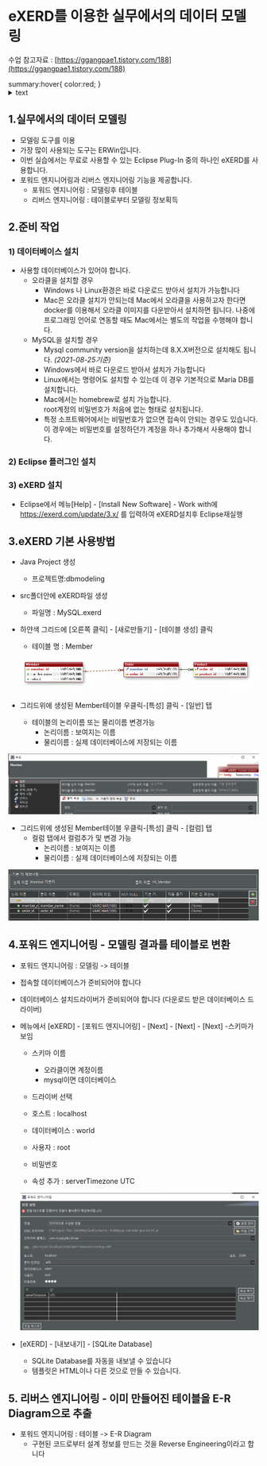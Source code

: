 # eXERD를 이용한 실무에서의 데이터 모델링

수업 참고자료 : [https://ggangpae1.tistory.com/188](https://ggangpae1.tistory.com/188)

<scrpit>
  summary:hover{
    color:red;
}
</script>
<details>
  <summary>text</summary>
<div markdown="1" style="color:red" >

```python
from flask import Flask, request, render_template
# model.py 임포트
import model
```

</div>
</details>

## 1.실무에서의 데이터 모델링
- 모델링 도구를 이용
- 가장 많이 사용되는 도구는 ERWin입니다.
- 이번 실습에서는 무료로 사용할 수 있는 Eclipse Plug-In 중의 하나인 eXERD를 사용합니다.
- 포워드 엔지니어링과 리버스 엔지니어링 기능을 제공합니다. 
  - 포워드 엔지니어링 : 모델링후 테이블
  - 리버스 엔지니어링 : 테이블로부터 모델링 정보획득



## 2.준비 작업
### 1) 데이터베이스 설치
- 사용할 데이터베이스가 있어야 합니다.
  - 오라클을 설치할 경우
    -  Windows 나 Linux환경은 바로 다운로드 받아서 설치가 가능합니다
    -  Mac은 오라클 설치가 안되는데 Mac에서 오라클을 사용하고자 한다면 docker를 이용해서 오라클 이미지를 다운받아서 설치하면 됩니다. 
      나중에 프로그래밍 언어로 연동할 때도 Mac에서는 별도의 작업을 수행해야 합니다.
  - MySQL을 설치할 경우
    - Mysql community version을 설치하는데 8.X.X버전으로 설치해도 됩니다. *(2021-08-25기준)*
    - Windows에서 바로 다운로드 받아서 설치가 가능합니다
    - Linux에서는 명령어도 설치할 수 있는데 이 경우 기본적으로 Maria DB를 설치합니다.
    - Mac에서는 homebrew로 설치 가능합니다.  
      root계정의 비밀번호가 처음에 없는 형태로 설치됩니다.
    - 특정 소프트웨어에서는 비밀번호가 없으면 접속이 안되는 경우도 있습니다. 이 경우에는 비밀번호를 설정하던가 계정을 하나 추가해서 사용해야 합니다. 


### 2) Eclipse 플러그인 설치

### 3) eXERD 설치
- Eclipse에서 메뉴[Help] - [Install New Software] - Work with에  https://exerd.com/update/3.x/ 를 입력하여 eXERD설치후 Eclipse재실행



## 3.eXERD 기본 사용방법
- Java Project 생성 
  - 프로젝트명:dbmodeling
- src폴더안에 eXERD파일 생성
  - 파일명 : MySQL.exerd
- 하얀색 그리드에 [오른쪽 클릭] - [새로만들기] - [테이블 생성] 클릭
  - 테이블 명 : Member
  
  ![image-20210825184528665](image/image-20210825184528665.png)
- 그리드위에 생성된 Member테이블 우클릭-[특성] 클릭 - [일반] 탭
  - 테이블의 논리이름 또는 물리이름 변경가능
    - 논리이름 : 보여지는 이름
    - 물리이름 : 실제 데이터베이스에 저장되는 이름

![image-20210825184920884](image/image-20210825184920884.png)



- 그리드위에 생성된 Member테이블 우클릭-[특성] 클릭 - [컬럼] 탭
  - 컬럼 탭에서 컬럼추가 및 변경 가능
    - 논리이름 : 보여지는 이름
    - 물리이름 : 실제 데이터베이스에 저장되는 이름

![image-20210825184957184](image/image-20210825184957184.png)



## 4.포워드 엔지니어링 - 모델링 결과를 테이블로 변환

- 포워드 엔지니어링 : 모델링 -> 테이블

- 접속할 데이터베이스가 준비되어야 합니다

- 데이터베이스 설치드라이버가 준비되어야 합니다 (다운로드 받은 데이터베이스 드라이버)

- 메뉴에서 [eXERD] - [포워드 엔지니어링] - [Next] -  [Next] - [Next] -스키마가 보임

  - 스키마 이름
  
    - 오라클이면 계정이름
    - mysql이면 데이터베이스
  
  - 드라이버 선택 
  
  - 호스트 : localhost
  - 데이터베이스 : world
  - 사용자 : root
  - 비밀번호
  - 속성 추가 : serverTimezone UTC
  
  ![image-20210825185938494](image/image-20210825185938494.png)



- [eXERD] - [내보내기] - [SQLite Database]
  - SQLite Database를 자동을 내보낼 수 있습니다
  - 템플릿은 HTML이나 다른 것으로 만들 수 있습니다.



## 5. 리버스 엔지니어링 - 이미 만들어진 테이블을 E-R Diagram으로 추출

-  포워드 엔지니어링 : 테이블 -> E-R Diagram
   - 구현된 코드로부터 설계 정보를 만드는 것을 Reverse Engineering이라고 합니다
